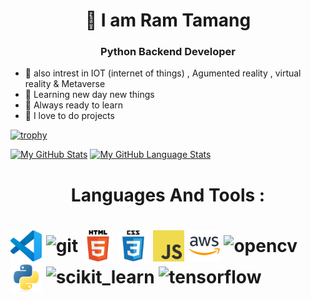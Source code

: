 



<h1 align="center">👋 I am Ram Tamang</h1>

<h3 align="center">Python Backend Developer </h3>




- 🔭 also intrest in IOT (internet of things) , Agumented reality , virtual reality & Metaverse
- 🌱 Learning new day new things
- 🥅 Always ready to learn
- 👯 I love to do  projects

[![trophy](https://github-profile-trophy.vercel.app/?username=Ramtamang-2058)](https://github.com/Ramtamang-2058/github-profile-trophy)


[![My GitHub Stats](https://github-readme-stats.vercel.app/api/?username=Ramtamang-2058&count_private=true&theme=tokyonight&showicons=true)]()
[![My GitHub Language Stats](https://github-readme-stats.vercel.app/api/top-langs/?username=Ramtamang-2058&langs_count=4&theme=tokyonight)]()


<h1 align="center"> Languages And Tools : <h1>


<img align="center" alt="Visual Studio Code" width="50" src="https://raw.githubusercontent.com/github/explore/80688e429a7d4ef2fca1e82350fe8e3517d3494d/topics/visual-studio-code/visual-studio-code.png" />
<img align="center" alt="git" width="50" src="https://www.vectorlogo.zone/logos/git-scm/git-scm-icon.svg" />
<img align="center" alt="HTML5" width="50" src="https://raw.githubusercontent.com/github/explore/80688e429a7d4ef2fca1e82350fe8e3517d3494d/topics/html/html.png"/>
<img align="center" alt="CSS3" width="50" src="https://raw.githubusercontent.com/github/explore/80688e429a7d4ef2fca1e82350fe8e3517d3494d/topics/css/css.png"/>
<img align="center" alt="JavaScript" width="50" src="https://raw.githubusercontent.com/github/explore/80688e429a7d4ef2fca1e82350fe8e3517d3494d/topics/javascript/javascript.png" />
<img align="center" src="https://raw.githubusercontent.com/devicons/devicon/master/icons/amazonwebservices/amazonwebservices-original-wordmark.svg" alt="aws" width="50" />
<img align="center" src="https://www.vectorlogo.zone/logos/opencv/opencv-icon.svg" alt="opencv" width="50"/> 
<img align="center" src="https://raw.githubusercontent.com/devicons/devicon/master/icons/python/python-original.svg" alt="python" width="50" />
<img align="center" src="https://upload.wikimedia.org/wikipedia/commons/0/05/Scikit_learn_logo_small.svg" alt="scikit_learn" width="50"/>
<img align="center" src="https://www.vectorlogo.zone/logos/tensorflow/tensorflow-icon.svg" alt="tensorflow" width="50"/>

